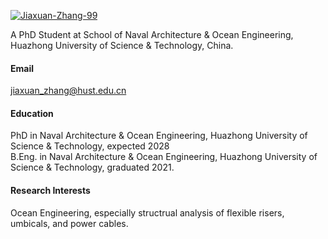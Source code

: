 

[![Jiaxuan-Zhang-99](https://img.shields.io/badge/senli1073-github-blue?logo=github)](https://github.com/Jiaxuan-Zhang-99)

A PhD Student at School of Naval Architecture & Ocean Engineering, Huazhong University of Science & Technology, China.

#### Email
jiaxuan_zhang@hust.edu.cn

#### Education
PhD in Naval Architecture & Ocean Engineering, Huazhong University of Science & Technology, expected 2028 \
B.Eng. in Naval Architecture & Ocean Engineering, Huazhong University of Science & Technology, graduated 2021.

#### Research Interests
Ocean Engineering, especially structrual analysis of flexible risers, umbicals, and power cables.
